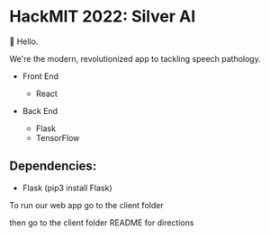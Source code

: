 # HackMIT 2022: Silver AI

&#128075; Hello.

We're the modern, revolutionized app to tackling speech pathology.

- Front End

  - React

- Back End
  - Flask
  - TensorFlow

## Dependencies:

- Flask (pip3 install Flask)

To run our web app go to the client folder

then go to the client folder README for directions
